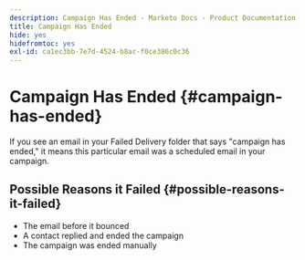 ```yaml
---
description: Campaign Has Ended - Marketo Docs - Product Documentation
title: Campaign Has Ended
hide: yes
hidefromtoc: yes
exl-id: ca1ec3bb-7e7d-4524-b8ac-f0ce386c0c36
---
```

# Campaign Has Ended {#campaign-has-ended}

If you see an email in your Failed Delivery folder that says "campaign has ended," it means this particular email was a scheduled email in your campaign.

## Possible Reasons it Failed {#possible-reasons-it-failed}

* The email before it bounced
* A contact replied and ended the campaign
* The campaign was ended manually
